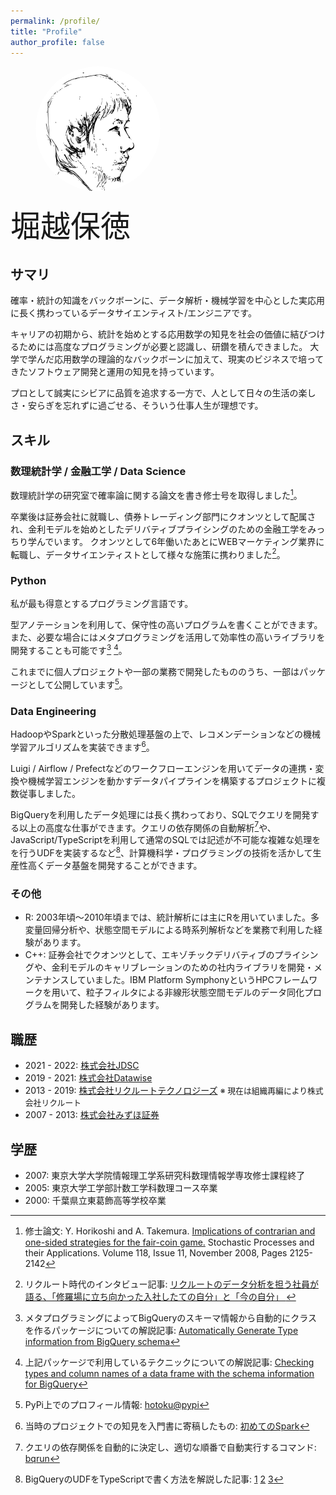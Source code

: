 ```yaml
---
permalink: /profile/
title: "Profile"
author_profile: false
---
```


<figure >
    <img
        style="border-radius: 50%; max-width: 200px"
        src="/assets/images/bio-photo.png" alt="face of author">
</figure>

<div style="font-size: 3rem">
堀越保徳
</div>

## サマリ

確率・統計の知識をバックボーンに、データ解析・機械学習を中心とした実応用に長く携わっているデータサイエンティスト/エンジニアです。

キャリアの初期から、統計を始めとする応用数学の知見を社会の価値に結びつけるためには高度なプログラミングが必要と認識し、研鑽を積んできました。
大学で学んだ応用数学の理論的なバックボーンに加えて、現実のビジネスで培ってきたソフトウェア開発と運用の知見を持っています。

プロとして誠実にシビアに品質を追求する一方で、人として日々の生活の楽しさ・安らぎを忘れずに過ごせる、そういう仕事人生が理想です。

## スキル

### 数理統計学 / 金融工学 / Data Science

数理統計学の研究室で確率論に関する論文を書き修士号を取得しました[^1]。

卒業後は証券会社に就職し、債券トレーディング部門にクオンツとして配属され、金利モデルを始めとしたデリバティブプライシングのための金融工学をみっちり学んでいます。
クオンツとして6年働いたあとにWEBマーケティング業界に転職し、データサイエンティストとして様々な施策に携わりました[^8]。

### Python

私が最も得意とするプログラミング言語です。

型アノテーションを利用して、保守性の高いプログラムを書くことができます。また、必要な場合にはメタプログラミングを活用して効率性の高いライブラリを開発することも可能です[^2] [^3]。

これまでに個人プロジェクトや一部の業務で開発したもののうち、一部はパッケージとして公開しています[^4]。

### Data Engineering

HadoopやSparkといった分散処理基盤の上で、レコメンデーションなどの機械学習アルゴリズムを実装できます[^5]。

Luigi / Airflow / Prefectなどのワークフローエンジンを用いてデータの連携・変換や機械学習エンジンを動かすデータパイプラインを構築するプロジェクトに複数従事しました。

BigQueryを利用したデータ処理には長く携わっており、SQLでクエリを開発する以上の高度な仕事ができます。クエリの依存関係の自動解析[^6]や、JavaScript/TypeScriptを利用して通常のSQLでは記述が不可能な複雑な処理をを行うUDFを実装するなど[^7]、計算機科学・プログラミングの技術を活かして生産性高くデータ基盤を開発することができます。

### その他

- R: 2003年頃〜2010年頃までは、統計解析には主にRを用いていました。多変量回帰分析や、状態空間モデルによる時系列解析などを業務で利用した経験があります。
- C++: 証券会社でクオンツとして、エキゾチックデリバティブのプライシングや、金利モデルのキャリブレーションのための社内ライブラリを開発・メンテナンスしていました。IBM Platform SymphonyというHPCフレームワークを用いて、粒子フィルタによる非線形状態空間モデルのデータ同化プログラムを開発した経験があります。

## 職歴
- 2021 - 2022: [株式会社JDSC](https://jdsc.ai/)
- 2019 - 2021: [株式会社Datawise](https://www.datawise.co.jp/)
- 2013 - 2019: [株式会社リクルートテクノロジーズ](https://www.recruit.co.jp/) <span style="font-size: 0.8rem">※ 現在は組織再編により株式会社リクルート</span>
- 2007 - 2013: [株式会社みずほ証券](https://www.mizuho-sc.com/index.html)

## 学歴
- 2007: 東京大学大学院情報理工学系研究科数理情報学専攻修士課程終了
- 2005: 東京大学工学部計数工学科数理コース卒業
- 2000: 千葉県立東葛飾高等学校卒業

[^1]: 修士論文: Y. Horikoshi and A. Takemura. [Implications of contrarian and one-sided strategies for the fair-coin game.]((https://www.sciencedirect.com/science/article/pii/S0304414907002013))  Stochastic Processes and their Applications. Volume 118, Issue 11, November 2008, Pages 2125-2142

[^2]: メタプログラミングによってBigQueryのスキーマ情報から自動的にクラスを作るパッケージについての解説記事: [Automatically Generate Type information from BigQuery schema](https://medium.com/towardsdev/automatically-generate-type-information-from-bigquery-schema-4beaa53d8d3d)

[^3]: 上記パッケージで利用しているテクニックについての解説記事: [Checking types and column names of a data frame with the schema information for BigQuery](https://medium.com/towardsdev/checking-types-and-column-names-of-a-data-frame-with-the-schema-information-for-bigquery-84382b2b57ff)

[^4]: PyPi上でのプロフィール情報: [hotoku@pypi](https://pypi.org/user/hotoku/)

[^5]: 当時のプロジェクトでの知見を入門書に寄稿したもの: [初めてのSpark](https://www.oreilly.co.jp/books/9784873117348/)

[^6]: クエリの依存関係を自動的に決定し、適切な順番で自動実行するコマンド: [bqrun](https://pypi.org/project/bqrun/)

[^7]: BigQueryのUDFをTypeScriptで書く方法を解説した記事: [1](https://qiita.com/hotoku/items/73a1cc037ecd588042ec) [2](https://qiita.com/hotoku/items/4d666c704a25ea9850cd) [3](https://qiita.com/hotoku/items/f9754501021bda169b50)

[^8]: リクルート時代のインタビュー記事: [リクルートのデータ分析を担う社員が語る、「修羅場に立ち向かった入社したての自分」と「今の自分」 ](https://logmi.jp/business/articles/134751)
